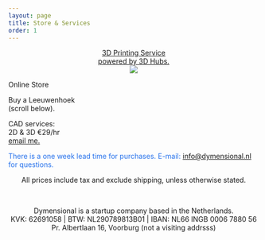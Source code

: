 ```yaml
---
layout: page
title: Store & Services
order: 1
---
```


<div class="grid">
<div class="col-1-3 btn-red" align="center" >
<p>
  <a href="https://www.3dhubs.com/den-haag/hubs/dymensional/3dprint">
  3D Printing Service <br> powered by 3D Hubs.</a>
  <br><img src="https://www.3dhubs.com/sites/default/files/logo-heart-white-gradient-30px.png?hubid=31829">
</p>
</div>


<div class="col-2-3 btn-green">
<p>Online Store</p>
<p>Buy a Leeuwenhoek <br>(scroll below).</p>
<!-- insert down arrow -->
</div>

<div class="col-3-3 btn-red">
<p>CAD services: <br>2D & 3D €29/hr<br> <a href="mailto:bislip@dymensional.nl">email me.</a></p>
</div>
<p style="color:#2571ec;"> There is a one week lead time for purchases. E-mail: <a href="mailto:info@dymensional.nl">info@dymensional.nl</a> for questions.</p>
</div>

<div id="my-store-6571045"></div>
<div>
<script type="text/javascript" src="http://app.ecwid.com/script.js?6571045" charset="utf-8"></script><script type="text/javascript"> xProductBrowser("categoriesPerRow=3","views=grid(3,3) list(10) table(20)","categoryView=grid","searchView=list","id=my-store-6571045");</script>
</div>
<p align="center">All prices include tax and exclude shipping, unless otherwise stated.</p>
<p>&nbsp;</p>
<p align="center">Dymensional is a startup company based in the Netherlands.<br>
KVK: 62691058 | BTW: NL290789813B01 | IBAN: NL66 INGB 0006 7880 56 <br>
Pr. Albertlaan 16, Voorburg (not a visiting addrsss) </p>
